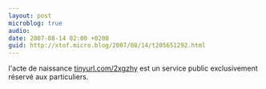 ```yaml
---
layout: post
microblog: true
audio: 
date: 2007-08-14 02:00 +0200
guid: http://xtof.micro.blog/2007/08/14/t205651292.html
---
```

l'acte de naissance [tinyurl.com/2xgzhy](http://tinyurl.com/2xgzhy) est un service public exclusivement réservé aux particuliers.
